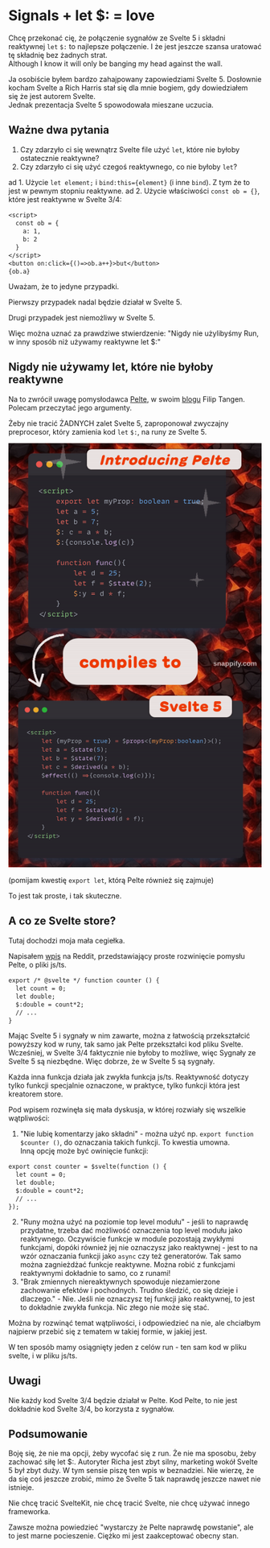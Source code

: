 # Signals + let $: = love

Chcę przekonać cię, że połączenie sygnałów ze Svelte 5 i składni reaktywnej `let` `$:` to najlepsze połączenie. I że jest jeszcze szansa uratować tę składnię bez żadnych strat.  
Although I know it will only be banging my head against the wall.

Ja osobiście byłem bardzo zahajpowany zapowiedziami Svelte 5. Dosłownie kocham Svelte a Rich Harris stał się dla mnie bogiem, gdy dowiedziałem się że jest autorem Svelte.  
Jednak prezentacja Svelte 5 spowodowała mieszane uczucia.

## Ważne dwa pytania

1. Czy zdarzyło ci się wewnątrz Svelte file użyć `let`, które nie byłoby ostatecznie reaktywne?
2. Czy zdarzyło ci się użyć czegoś reaktywnego, co nie byłoby `let`?

ad 1. Użycie `let element;` i `bind:this={element}` (i inne `bind`). Z tym że to jest w pewnym stopniu reaktywne.
ad 2. Użycie właściwości `const ob = {}`, które jest reaktywne w Svelte 3/4:

```svelte
<script>
  const ob = {
    a: 1,
    b: 2
  }
</script>
<button on:click={()=>ob.a++}>but</button>
{ob.a}
```

Uważam, że to jedyne przypadki.

Pierwszy przypadek nadal będzie działał w Svelte 5.

Drugi przypadek jest niemożliwy w Svelte 5.

Więc można uznać za prawdziwe stwierdzenie: "Nigdy nie użylibyśmy Run, w inny sposób niż używamy reaktywne let $:"

## Nigdy nie używamy let, które nie byłoby reaktywne

Na to zwrócił uwagę pomysłodawca [Pelte](https://pelte.dev/), w swoim [blogu](https://poxi.substack.com/p/my-thoughts-on-svelte-5-as-a-full?utm_source=profile&utm_medium=reader2) Filip Tangen.  
Polecam przeczytać jego argumenty.

Żeby nie tracić ŻADNYCH zalet Svelte 5, zaproponował zwyczajny preprocesor, który zamienia kod `let` `$:`, na runy ze Svelte 5.

![Pelte in action](pelte_in_action.png)

(pomijam kwestię `export let`, którą Pelte również się zajmuje)

To jest tak proste, i tak skuteczne.

## A co ze Svelte store?

Tutaj dochodzi moja mała cegiełka.

Napisałem [wpis](https://www.reddit.com/r/sveltejs/comments/16pvxkx/unification_using_runes_how_about_a_different_way/?utm_source=share&utm_medium=web2x&context=3) na Reddit, przedstawiający proste rozwinięcie pomysłu Pelte, o pliki js/ts.

```svelte
export /* @svelte */ function counter () {
  let count = 0;
  let double;
  $:double = count*2;
  // ...
}
```

Mając Svelte 5 i sygnały w nim zawarte, można z łatwością przekształcić powyższy kod w runy, tak samo jak Pelte przekształci kod pliku Svelte.  
Wcześniej, w Svelte 3/4 faktycznie nie byłoby to możliwe, więc Sygnały ze Svelte 5 są niezbędne. Więc dobrze, że w Svelte 5 są sygnały.

Każda inna funkcja działa jak zwykła funkcja js/ts. Reaktywność dotyczy tylko funkcji specjalnie oznaczone, w praktyce, tylko funkcji która jest kreatorem store.

Pod wpisem rozwinęła się mała dyskusja, w której rozwiały się wszelkie wątpliwości:

1. "Nie lubię komentarzy jako składni" - można użyć np. `export function $counter ()`, do oznaczania takich funkcji. To kwestia umowna.  
  Inną opcję może być owinięcie funkcji:
  
  ```svelte
  export const counter = $svelte(function () {
    let count = 0;
    let double;
    $:double = count*2;
    // ...
  });
  ```
  
2. "Runy można użyć na poziomie top level modułu" - jeśli to naprawdę przydatne, trzeba dać możliwość oznaczenia top level modułu jako reaktywnego. Oczywiście funkcje w module pozostają zwykłymi funkcjami, dopóki również jej nie oznaczysz jako reaktywnej - jest to na wzór oznaczania funkcji jako `async` czy też generatorów. Tak samo można zagnieżdżać funkcje reaktywne. Można robić z funkcjami reaktywnymi dokładnie to samo, co z runami!
3. "Brak zmiennych niereaktywnych spowoduje niezamierzone zachowanie efektów i pochodnych. Trudno śledzić, co się dzieje i dlaczego." - Nie. Jeśli nie oznaczysz tej funkcji jako reaktywnej, to jest to dokładnie zwykła funkcja. Nic złego nie może się stać.

Można by rozwinąć temat wątpliwości, i odpowiedzieć na nie, ale chciałbym najpierw przebić się z tematem w takiej formie, w jakiej jest.

W ten sposób mamy osiągnięty jeden z celów run - ten sam kod w pliku svelte, i w pliku js/ts.

## Uwagi

Nie każdy kod Svelte 3/4 będzie działał w Pelte. Kod Pelte, to nie jest dokładnie kod Svelte 3/4, bo korzysta z sygnałów.

## Podsumowanie

Boję się, że nie ma opcji, żeby wycofać się z run. Że nie ma sposobu, żeby zachować siłę let $:. Autoryter Richa jest zbyt silny, marketing wokół Svelte 5 był zbyt duży.
W tym sensie piszę ten wpis w beznadziei. Nie wierzę, że da się coś jeszcze zrobić, mimo że Svelte 5 tak naprawdę jeszcze nawet nie istnieje.

Nie chcę tracić SvelteKit, nie chcę tracić Svelte, nie chcę używać innego frameworka.

Zawsze można powiedzieć "wystarczy że Pelte naprawdę powstanie", ale to jest marne pocieszenie. Ciężko mi jest zaakceptować obecny stan.
